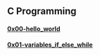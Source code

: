 ## C Programming 

#### [0x00-hello_world](https://github.com/Jerdah/alx-low_level_programming/tree/master/0x00-hello_world)
#### [0x01-variables_if_else_while](https://github.com/Jerdah/alx-low_level_programming/tree/master/0x01-variables_if_else_while)
